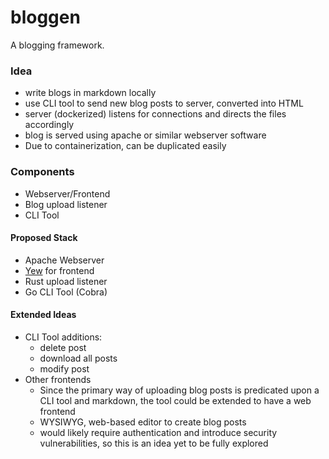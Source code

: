 # bloggen 
A blogging framework.

### Idea
- write blogs in markdown locally 
- use CLI tool to send new blog posts to server, converted into HTML
- server (dockerized) listens for connections and directs the files accordingly 
- blog is served using apache or similar webserver software 
- Due to containerization, can be duplicated easily 

### Components
- Webserver/Frontend
- Blog upload listener 
- CLI Tool 

#### Proposed Stack 
- Apache Webserver 
- [Yew](https://github.com/yewstack/yew) for frontend 
- Rust upload listener 
- Go CLI Tool (Cobra)

#### Extended Ideas
- CLI Tool additions:
  - delete post
  - download all posts
  - modify post 
- Other frontends
  - Since the primary way of uploading blog posts is predicated upon a CLI tool and markdown, the tool could be extended to have a web frontend
  - WYSIWYG, web-based editor to create blog posts 
  - would likely require authentication and introduce security vulnerabilities, so this is an idea yet to be fully explored 
